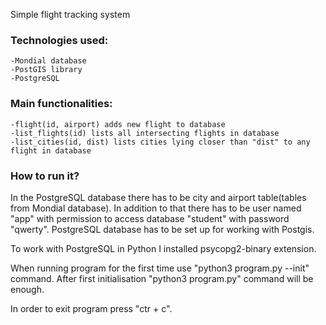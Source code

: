 Simple flight tracking system

### Technologies used:
	-Mondial database
	-PostGIS library
	-PostgreSQL
	
### Main functionalities:
	-flight(id, airport) adds new flight to database
	-list_flights(id) lists all intersecting flights in database
	-list_cities(id, dist) lists cities lying closer than "dist" to any flight in database 
	
### How to run it?

In the PostgreSQL database there has to be city and airport table(tables from Mondial database).
In addition to that there has to be user named "app" with permission to access database "student"
with password "qwerty". PostgreSQL database has to be set up for working with Postgis.

To work with PostgreSQL in Python I installed psycopg2-binary extension.

When running program for the first time use "python3 program.py --init" command.
After first initialisation "python3 program.py" command will be enough.

In order to exit program press "ctr + c".




